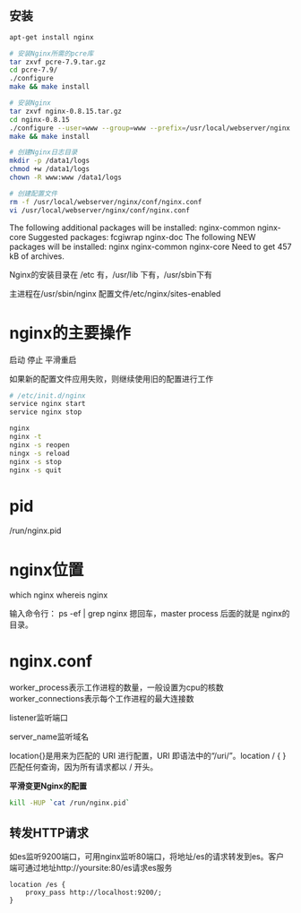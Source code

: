 ## 安装

```bash
apt-get install nginx

# 安装Nginx所需的pcre库
tar zxvf pcre-7.9.tar.gz
cd pcre-7.9/
./configure
make && make install

# 安装Nginx
tar zxvf nginx-0.8.15.tar.gz
cd nginx-0.8.15
./configure --user=www --group=www --prefix=/usr/local/webserver/nginx --with-http_stub_status_module --with-http_ssl_module
make && make install

# 创建Nginx日志目录
mkdir -p /data1/logs
chmod +w /data1/logs
chown -R www:www /data1/logs

# 创建配置文件
rm -f /usr/local/webserver/nginx/conf/nginx.conf
vi /usr/local/webserver/nginx/conf/nginx.conf
```

The following additional packages will be installed:
  nginx-common nginx-core
Suggested packages:
  fcgiwrap nginx-doc
The following NEW packages will be installed:
  nginx nginx-common nginx-core
Need to get 457 kB of archives.


Nginx的安装目录在 /etc 有，/usr/lib 下有，/usr/sbin下有

主进程在/usr/sbin/nginx
配置文件/etc/nginx/sites-enabled

# nginx的主要操作


启动 停止 平滑重启

如果新的配置文件应用失败，则继续使用旧的配置进行工作

```bash
# /etc/init.d/nginx
service nginx start
service nginx stop

nginx
nginx -t
nginx -s reopen
ningx -s reload
nginx -s stop
nginx -s quit
```



# pid
/run/nginx.pid

# nginx位置
which nginx
whereis nginx

输入命令行： ps -ef | grep nginx 
摁回车，master process 后面的就是 nginx的目录。

# nginx.conf

worker_process表示工作进程的数量，一般设置为cpu的核数
worker_connections表示每个工作进程的最大连接数

listener监听端口

server_name监听域名

location{}是用来为匹配的 URI 进行配置，URI 即语法中的“/uri/”。location  / { }匹配任何查询，因为所有请求都以 / 开头。

**平滑变更Nginx的配置**

```bash
kill -HUP `cat /run/nginx.pid`
```



## 转发HTTP请求

如es监听9200端口，可用nginx监听80端口，将地址/es的请求转发到es。客户端可通过地址http://yoursite:80/es请求es服务

```
location /es {
    proxy_pass http://localhost:9200/;
}

```

